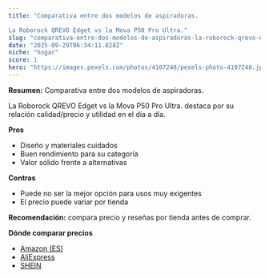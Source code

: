 ```yaml
---
title: "Comparativa entre dos modelos de aspiradoras. 

La Roborock QREVO Edget vs la Mova P50 Pro Ultra."
slug: "comparativa-entre-dos-modelos-de-aspiradoras-la-roborock-qrevo-edget-vs-la-mova-"
date: "2025-09-29T06:34:11.828Z"
niche: "hogar"
score: 1
hero: "https://images.pexels.com/photos/4107248/pexels-photo-4107248.jpeg?auto=compress&cs=tinysrgb&fit=crop&h=627&w=1200&auto=compress&cs=tinysrgb&w=1200&h=675&fit=crop"
---
```


**Resumen:** Comparativa entre dos modelos de aspiradoras. 

La Roborock QREVO Edget vs la Mova P50 Pro Ultra. destaca por su relación calidad/precio y utilidad en el día a día.

**Pros**
- Diseño y materiales cuidados
- Buen rendimiento para su categoría
- Valor sólido frente a alternativas

**Contras**
- Puede no ser la mejor opción para usos muy exigentes
- El precio puede variar por tienda

**Recomendación:** compara precio y reseñas por tienda antes de comprar.

**Dónde comparar precios**
- [Amazon (ES)](https://www.amazon.es/s?k=Comparativa%20entre%20dos%20modelos%20de%20aspiradoras.%20%0A%0ALa%20Roborock%20QREVO%20Edget%20vs%20la%20Mova%20P50%20Pro%20Ultra.&tag=teknovashop25-21)
- [AliExpress](https://www.aliexpress.com/wholesale?SearchText=Comparativa%20entre%20dos%20modelos%20de%20aspiradoras.%20%0A%0ALa%20Roborock%20QREVO%20Edget%20vs%20la%20Mova%20P50%20Pro%20Ultra.)
- [SHEIN](https://www.shein.com/pdsearch/Comparativa%20entre%20dos%20modelos%20de%20aspiradoras.%20%0A%0ALa%20Roborock%20QREVO%20Edget%20vs%20la%20Mova%20P50%20Pro%20Ultra.)